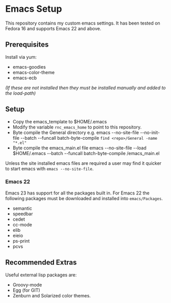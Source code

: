 
Emacs Setup
===========


This repository contains my custom emacs settings. It has been tested on Fedora 16 and supports Emacs 22 and above.

Prerequisites
-------------
Install via yum:
+ emacs-goodies
+ emacs-color-theme
+ emacs-ecb

*(If these are not installed then they must be installed manually and added to the load-path)*

Setup
-----
+ Copy the emacs_template to $HOME/.emacs
+ Modify the variable `rnc_emacs_home` to point to this repository.
+ Byte compile the General directory e.g.
    emacs --no-site-file --no-init-file --batch --funcall batch-byte-compile `find <repo>/General -name "*.el"`
+ Byte compile the emacs_main.el file
    emacs --no-site-file --load $HOME/.emacs --batch --funcall batch-byte-compile <repo>/emacs_main.el

Unless the site installed emacs files are required a user may find it quicker to start emacs with `emacs --no-site-file`.


### Emacs 22 ###
Emacs 23 has support for all the packages built in. For Emacs 22 the following packages must be downloaded and installed into `emacs/Packages`.
* semantic
* speedbar
* cedet
* cc-mode
* elib
* eieio
* ps-print
* pcvs


Recommended Extras
------------------
Useful external lisp packages are:
+ Groovy-mode
+ Egg (for GIT)
+ Zenburn and Solarized color themes.
